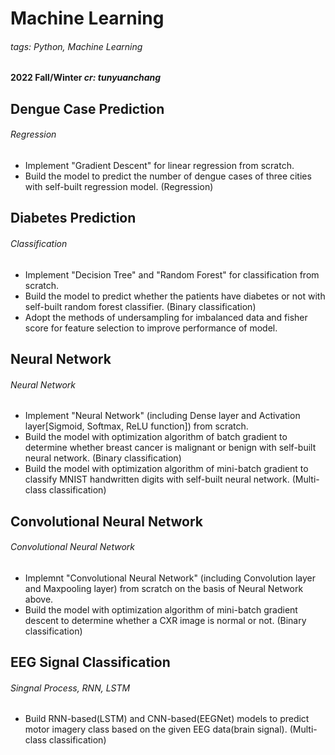 # Machine Learning
###### tags: Python, Machine Learning
#### **2022 Fall/Winter**  *cr: tunyuanchang*

## Dengue Case Prediction
###### Regression
* Implement "Gradient Descent" for linear regression from scratch.
* Build the model to predict the number of dengue cases of three cities with self-built regression model. (Regression)

## Diabetes Prediction
###### Classification
* Implement "Decision Tree" and "Random Forest" for classification from scratch.
* Build the model to predict whether the patients have diabetes or not with self-built random forest classifier. (Binary classification)
* Adopt the methods of undersampling for imbalanced data and fisher score for feature selection to improve performance of model.

## Neural Network
###### Neural Network
* Implement "Neural Network" (including Dense layer and Activation layer[Sigmoid, Softmax, ReLU function]) from scratch.
* Build the model with optimization algorithm of batch gradient to determine whether breast cancer is malignant or benign with self-built neural network. (Binary classification)
* Build the model with optimization algorithm of mini-batch gradient to classify MNIST handwritten digits with self-built neural network. (Multi-class classification)
  
## Convolutional Neural Network
###### Convolutional Neural Network
* Implemnt "Convolutional Neural Network" (including Convolution layer and Maxpooling layer) from scratch on the basis of Neural Network above.
* Build the model with optimization algorithm of mini-batch gradient descent to determine whether a CXR image is normal or not. (Binary classification)
  
## EEG Signal Classification
###### Singnal Process, RNN, LSTM
* Build RNN-based(LSTM) and CNN-based(EEGNet) models to predict motor imagery class based on the given EEG data(brain signal). (Multi-class classification)
